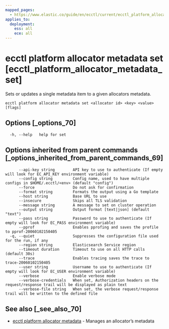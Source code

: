 ```yaml
---
mapped_pages:
  - https://www.elastic.co/guide/en/ecctl/current/ecctl_platform_allocator_metadata_set.html
applies_to:
  deployment:
    ess: all
    ece: all
---
```


# ecctl platform allocator metadata set [ecctl_platform_allocator_metadata_set]

Sets or updates a single metadata item to a given allocators metadata.

```
ecctl platform allocator metadata set <allocator id> <key> <value> [flags]
```


## Options [_options_70]

```
  -h, --help   help for set
```


## Options inherited from parent commands [_options_inherited_from_parent_commands_69]

```
      --api-key string        API key to use to authenticate (If empty will look for EC_API_KEY environment variable)
      --config string         Config name, used to have multiple configs in $HOME/.ecctl/<env> (default "config")
      --force                 Do not ask for confirmation
      --format string         Formats the output using a Go template
      --host string           Base URL to use
      --insecure              Skips all TLS validation
      --message string        A message to set on cluster operation
      --output string         Output format [text|json] (default "text")
      --pass string           Password to use to authenticate (If empty will look for EC_PASS environment variable)
      --pprof                 Enables pprofing and saves the profile to pprof-20060102150405
  -q, --quiet                 Suppresses the configuration file used for the run, if any
      --region string         Elasticsearch Service region
      --timeout duration      Timeout to use on all HTTP calls (default 30s)
      --trace                 Enables tracing saves the trace to trace-20060102150405
      --user string           Username to use to authenticate (If empty will look for EC_USER environment variable)
      --verbose               Enable verbose mode
      --verbose-credentials   When set, Authorization headers on the request/response trail will be displayed as plain text
      --verbose-file string   When set, the verbose request/response trail will be written to the defined file
```


## See also [_see_also_70]

* [ecctl platform allocator metadata](/reference/ecctl_platform_allocator_metadata.md)	 - Manages an allocator’s metadata

